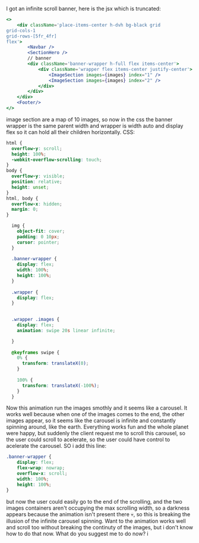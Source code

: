 I got an infinite scroll banner, here is the jsx which is truncated:
```jsx
<>
	<div className='place-items-center h-dvh bg-black grid
grid-cols-1
grid-rows-[5fr_4fr]
flex'>
		<Navbar />
		<SectionHero />
		// banner
		<div className='banner-wrapper h-full flex items-center'>
			<div className='wrapper flex items-center justify-center'>
				<ImageSection images={images} index="1" />
				<ImageSection images={images} index="2" />
			</div>
		</div>
	</div>
	<Footer/>
</>
```
image section are a map of 10 images, so now in the css the banner wrapper is the same parent width and wrapper is width auto and display flex so it can hold all their children horizontally. CSS:
```css
html {
  overflow-y: scroll;
  height: 100%;
  -webkit-overflow-scrolling: touch;
}
body {
  overflow-y: visible;
  position: relative;
  height: unset;
}
html, body {
  overflow-x: hidden;
  margin: 0; 
}

  img {
    object-fit: cover;
    padding: 0 10px;
    cursor: pointer;
  }
  
  .banner-wrapper {
    display: flex;   
    width: 100%; 
    height: 100%;
  }
  
  .wrapper {
    display: flex;
  }
  

  .wrapper .images {
    display: flex;
    animation: swipe 20s linear infinite;

  }
  
  @keyframes swipe {
    0% {
      transform: translateX(0);
    }
  
    100% {
      transform: translateX(-100%);
    }
  }  
```
Now this animation run the images smothly and it seems like a carousel. It works well because when one of the images comes to the end, the other images appear, so it seems like the carousel is infinite and constantly spinning around, like the earth. Everything works fun and the whole planet were happy, but suddenly the client request me to scroll this carousel, so the user could scroll to acelerate, so the user could have control to acelerate the carousel. SO i add this line:
```css
.banner-wrapper {
	display: flex;
	flex-wrap: nowrap;
	overflow-x: scroll;
	width: 100%;
	height: 100%;
}
```
but now the user could easily go to the end of the scrolling, and the two images containers aren't occupying the max scrolling width, so a darkness appears because the animation isn't present there 💀, so this is breaking the illusion of the infinite carousel spinning. Want to the animation works well and scroll too without breaking the continuty of the images, but i don't know how to do that now. What do you suggest me to do now? i